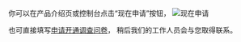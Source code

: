 
你可以在产品介绍页或控制台点击“现在申请”按钮，
![现在申请](http://imgcache.tcecqpoc.fsphere.cn/image/mc.qcloudimg.com/static/img/3aacafb46e58ae69c1d94cdaab369f73/image.png)

也可直接填写[申请开通调查问卷](https://wj.qq.com/s/597273/dddf)，
稍后我们的工作人员会与您取得联系。
